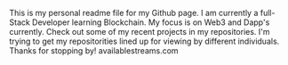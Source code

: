 This is my personal readme file for my Github page. I am currently a full-Stack Developer learning Blockchain. My focus is on Web3 and Dapp's currently. Check out some of my recent projects in my repositories. I'm trying to get my repositorities lined up for viewing by different individuals. Thanks for stopping by! availablestreams.com
